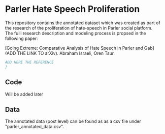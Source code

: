 # Parler Hate Speech Proliferation

This repository contains the annotated dataset which was created as part of the research of the proliferation of hate-speech in Parler social platform. The fulll research description and modeling process is propsed in the following paper:

[Going Extreme: Comparative Analysis of Hate Speech in Parler and Gab](ADD THE LINK TO arXiv). Abraham Israeli, Oren Tsur. 

```bibtex
ADD HERE THE REFERENCE
}
```
## Code 
Will be added later

## Data
The annotated data (post level) can be found as as a csv file under "parler_annotated_data.csv".
